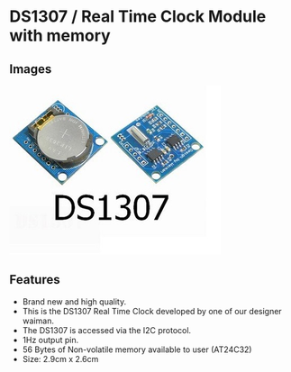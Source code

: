 # DS1307 / Real Time Clock Module with memory

## Images
![Image1](images/ds1307.jpg?raw=true)

## Features
* Brand new and high quality.
* This is the DS1307 Real Time Clock developed by one of our designer waiman.
* The DS1307 is accessed via the I2C protocol.
* 1Hz output pin.
* 56 Bytes of Non-volatile memory available to user (AT24C32)
* Size: 2.9cm x 2.6cm
